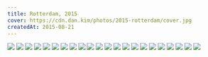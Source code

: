 ```yaml
---
title: Rotterdam, 2015
cover: https://cdn.dan.kim/photos/2015-rotterdam/cover.jpg
createdAt: 2015-08-21
---
```


<img src="https://cdn.dan.kim/photos/2015-rotterdam/0001.jpg" class="lazyload">
<img src="https://cdn.dan.kim/photos/2015-rotterdam/0002.jpg" class="lazyload">
<img src="https://cdn.dan.kim/photos/2015-rotterdam/0003.jpg" class="lazyload">
<img src="https://cdn.dan.kim/photos/2015-rotterdam/0004.jpg" class="lazyload">
<img src="https://cdn.dan.kim/photos/2015-rotterdam/0005.jpg" class="lazyload">
<img src="https://cdn.dan.kim/photos/2015-rotterdam/0006.jpg" class="lazyload">
<img src="https://cdn.dan.kim/photos/2015-rotterdam/0007.jpg" class="lazyload">
<img src="https://cdn.dan.kim/photos/2015-rotterdam/0008.jpg" class="lazyload">
<img src="https://cdn.dan.kim/photos/2015-rotterdam/0009.jpg" class="lazyload">
<img src="https://cdn.dan.kim/photos/2015-rotterdam/0010.jpg" class="lazyload">
<img src="https://cdn.dan.kim/photos/2015-rotterdam/0011.jpg" class="lazyload">
<img src="https://cdn.dan.kim/photos/2015-rotterdam/0012.jpg" class="lazyload">
<img src="https://cdn.dan.kim/photos/2015-rotterdam/0013.jpg" class="lazyload">
<img src="https://cdn.dan.kim/photos/2015-rotterdam/0014.jpg" class="lazyload">
<img src="https://cdn.dan.kim/photos/2015-rotterdam/0015.jpg" class="lazyload">
<img src="https://cdn.dan.kim/photos/2015-rotterdam/0016.jpg" class="lazyload">
<img src="https://cdn.dan.kim/photos/2015-rotterdam/0017.jpg" class="lazyload">
<img src="https://cdn.dan.kim/photos/2015-rotterdam/0018.jpg" class="lazyload">
<img src="https://cdn.dan.kim/photos/2015-rotterdam/0019.jpg" class="lazyload">
<img src="https://cdn.dan.kim/photos/2015-rotterdam/0020.jpg" class="lazyload">
<img src="https://cdn.dan.kim/photos/2015-rotterdam/0021.jpg" class="lazyload">
<img src="https://cdn.dan.kim/photos/2015-rotterdam/0022.jpg" class="lazyload">
